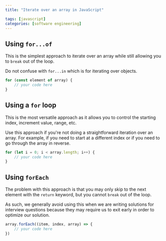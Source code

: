 ```yaml
---
title: "Iterate over an array in JavaScript"

tags: [javascript]
categories: [software engineering]
---
```


## Using `for...of`

This is the simplest approach to iterate over an array while still allowing you to `break` out of the loop. 

Do not confuse with `for...in` which is for iterating over objects. 

```js
for (const element of array) {
    // your code here
}
```

## Using a `for` loop

This is the most versatile approach as it allows you to control the starting index, increment value, range, etc.

Use this approach if you're not doing a straightforward iteration over an array. For example, if you need to start at a different index or if you need to go through the array in reverse.

```js
for (let i = 0; i < array.length; i++) {
    // your code here
}
```

## Using `forEach`

The problem with this approach is that you may only skip to the next element with the `return` keyword, but you cannot `break` out of the loop.

As such, we generally avoid using this when we are writing solutions for interview questions because they may require us to exit early in order to optimize our solution. 

```js
array.forEach((item, index, array) => {
    // your code here
})
```
